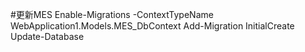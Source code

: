 
#更新MES
Enable-Migrations -ContextTypeName WebApplication1.Models.MES_DbContext
Add-Migration InitialCreate
Update-Database